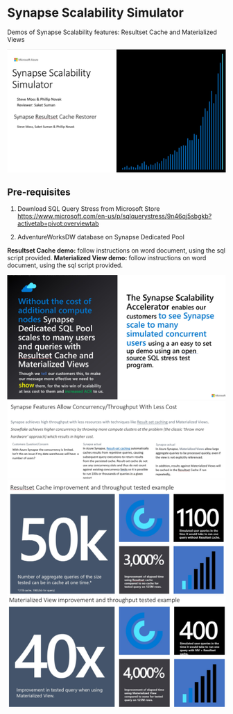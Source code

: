 # Synapse Scalability Simulator
Demos of Synapse Scalability features: Resultset Cache and Materialized Views

![summary](https://github.com/stevemoss-microsoft/SynapseScalabilitySimulator/blob/main/images/Scalability%201.jpg?raw=true)

## Pre-requisites
1) Download SQL Query Stress from Microsoft Store
https://www.microsoft.com/en-us/p/sqlquerystress/9n46qj5sbgkb?activetab=pivot:overviewtab

2) AdventureWorksDW database on Synapse Dedicated Pool

<b>Resultset Cache demo:</b>  follow instructions on word document, using the sql script provided.
<b>Materialized View demo:</b>  follow instructions on word document, using the sql script provided.
  
![summary](https://github.com/stevemoss-microsoft/SynapseScalabilitySimulator/blob/main/images/Scalability%202.jpg?raw=true)
![summary](https://github.com/stevemoss-microsoft/SynapseScalabilitySimulator/blob/main/images/Scalability%203.jpg?raw=true)
![summary](https://github.com/stevemoss-microsoft/SynapseScalabilitySimulator/blob/main/images/Scalability%204.jpg?raw=true)
![summary](https://github.com/stevemoss-microsoft/SynapseScalabilitySimulator/blob/main/images/Scalability%205.jpg?raw=true)

